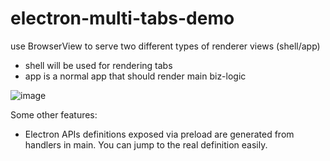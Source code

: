 # electron-multi-tabs-demo

use BrowserView to serve two different types of renderer views (shell/app)
- shell will be used for rendering tabs
- app is a normal app that should render main biz-logic

![image](https://user-images.githubusercontent.com/584378/235633613-6d05c366-681b-4e2f-bab7-eb777dd6becd.png)

Some other features:
- Electron APIs definitions exposed via preload are generated from handlers in main. You can jump to the real definition easily.

